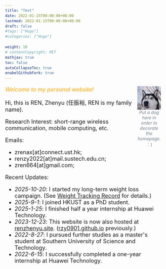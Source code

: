 ```yaml
---
title: "Test"
date: 2022-01-15T00:00:00+08:00
lastmod: 2022-01-15T00:00:00+08:00
draft: false
#tags: ["Hugo"]
#categories: ["Hugo"]

weight: 10
# contentCopyright: MIT
mathjax: true
toc: false
autoCollapseToc: true
enabelGithubFork: true
---
```


<style>
/* 让该页面行距更紧凑 */
article {
    line-height: 1.3;
}

/* 列表项缩短垂直间距 */
article li {
    margin-bottom: 0.2em;
}

/* 段落间距更紧凑 */
article p {
    margin-top: 0.2em;
    margin-bottom: 0.2em;
}
</style>

<!-- <img src="/profile.png" style="max-width: 20%; float: right; zoom: 20%;" alt="Profile img" /> -->

<div style="width: 15%; float: right; display: flex; flex-direction: column;">
  <img src="/profile.png" style="max-width: 100%; float: right; zoom: 100%;" alt="Profile img" title="Profile"/>
  <div><center><font color=#708090><em>Put a dog here in order to decorate the homepage.</em> ：)</font></center></div>
</div>


<font size = 4pt>

<font color = "orange"><em>Welcome to my personal website!</em></font> 

Hi, this is REN, Zhenyu (任振裕, REN is my family name). 

<!-- Brief Bio: UG@SUSTech || Intern@Huawei. -->

Research Interest: short-range wireless communication, mobile computing, etc.

Emails: 
+ zrenax[at]connect.ust.hk;
+ renzy2022[at]mail.sustech.edu.cn;
+ zren664[at]gmail.com;

<!-- My CV (Last Updated: March, 2022): [Website](/cv/) | [PDF](/cv.pdf). -->

Recent Updates:

<ul>
    <li> <em>2025-10-20</em>: I started my long-term weight loss campaign. (See <a href="/post/weight-tracker/">Weight Tracking Record</a> for details.) </li>
    <li> <em>2025-9-1</em>: I joined HKUST as a PhD student. </li>
    <li><em>2025-1-25</em>: I finished half a year internship at Huawei Technology.</li>
    <!-- <li>(Need to take these courses at HKUST). <strike><em>2024-8-16</em>：为2024至过年回家前的自学列个计划吧（贴于此，以勉励自己）：</li><ul>
        <li>计算机网络，操作系统等CS的专业课看一看；</li>
        <li>把蓝牙标准仔细读一遍。</li>
    </ul></strike>  -->
    <!-- <li> -->
    <!-- <details>
    <summary><li>Click to expand.</li></summary> -->
    <li><em>2023-12-23</em>: This website is now also hosted at <a href="https://renzhenyu.site">renzhenyu.site</a>. (<a href="https://rzy0901.github.io">rzy0901.github.io</a> previously.) </li>
    <!-- <li><em>2023-12-22</em>: This website is now also hosted on Tencent Cloud (腾讯云) at <a href="http://43.139.224.203">43.139.224.203</a> to enhance the experience for Chinese readers (previously hosted at <a href="https://rzy0901.github.io/">rzy0901.github.io</a>).
    <ul>
        <li>A domain name will be introduced shortly for more convenient access.</li>
    </ul> -->
    </li>
    <li><em>2022-8-27</em>: I pursued further studies as a master's student at Southern University of Science and Technology.</li>
    <li><em>2022-6-15</em>: I successfully completed a one-year internship at Huawei Technology.</li>
    <!-- </details> -->
    </li>
</ul>

<!-- + *2023-12-22*: This website began to be also hosted on Tencent Cloud (腾讯云) at [43.139.224.203](http://43.139.224.203) to enhance the experience for Chinese readers (formerly, at [rzy0901.github.io](https://rzy0901.github.io/)).
    + A domain name will be introduced shortly for easier access.
+ *2022-8-27*: I furthered my study as a master student at Southern University of Science and Technology.
+ *2022-6-15*: I completed my one-year internship at Huawei Technology. -->
